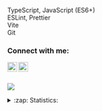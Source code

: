 TypeScript, JavaScript (ES6+)
<br />
ESLint, Prettier
<br />
Vite
<br />
Git

### Connect with me:
[<img align="left" alt="ArtemiyBelkin | telegram" width="22px" src="https://mskvos.ru/image/catalog/teleg_ico.png" />][tg]
[<img align="left" alt="ArtemiyBelkin | VK" width="22px" src="https://cdn.jsdelivr.net/npm/simple-icons@v3/icons/vk.svg" />][vk]

<br />

[vk]: https://vk.com/belarty
[tg]: https://t.me/abelarty
<br />
![](https://komarev.com/ghpvc/?username=klimhammet62)
<details>
  <summary>:zap: Statistics:</summary>
   <img align="left" alt="codeSTACKr's GitHub Stats" src="https://github-readme-stats.vercel.app/api/top-langs/?username=klimhammet62&langs_count=8&layout=compact&theme=dark" />
    <br />
    <img align="left" alt="codeSTACKr's GitHub Stats" src="https://github-readme-stats.vercel.app/api?username=klimhammet62&show_icons=true&theme=dark" />
</details>
